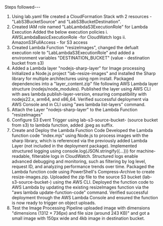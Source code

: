 Steps followed---

1. Using lab.yaml file created a CloudFormation Stack wth 2 resources - "LabS3BucketSource" and "LabS3BucketDestination".
2. Created IAM role named "LabLambdaS3ExecutionRole" for Lambda Execution 
  Added the below execution policies
    i. AWSLambdaBasicExecutionRole -for CloudWatch logs
   ii. AmazonS3FullAccess - for S3 access
3. Created Lambda Function "resizeImages", changed the defualt execution role to "LabLambdaS3ExecutionRole" and added a environment variables "DESTINATION_BUCKET" (value - destination bucket from s3)
4. Added a Lambda layer "nodejs-sharp-layer" for Image processing
  Initialized a Node.js project "lab-resize-images" and installed the Sharp library for multiple architectures using npm install.
  Packaged dependencies into a "layer_content.zip" file following AWS Lambda layer structure (nodejs/node_modules).
  Published the layer using AWS CLI with aws lambda publish-layer-version, ensuring compatibility with nodejs22.x, arm64, and x86_64.
  Verified successful deployment via AWS Console and in CLI using "aws lambda list-layers" command.
5. Attach the Layer "nodejs-sharp-layer" to the Lambda Function "resizeImages"
6. Configure S3 Event Trigger using lab-s3-source-bucket-<unique-id> (source bucket from s3) to lambda function, added .jpeg as suffix.
7. Create and Deploy the Lambda Function Code
  Developed the Lambda function code "index.mjs" using Node.js to process images with the sharp library, which is referenced via the previously added Lambda Layer (not included in the deployment package).
  Implemented structured logging using console.log(JSON.stringify({...})) for machine-readable, filterable logs in CloudWatch.
  Structured logs enable advanced debugging and monitoring, such as filtering by log level, request ID, and analyzing performance trends over time.
  Packaged the Lambda function code using PowerShell's Compress-Archive to create resize-images.zip.
  Uploaded the zip file to the source S3 bucket (lab-s3-source-bucket-<unique-id>) using the AWS CLI.
  Deployed the function code to AWS Lambda by updating the existing resizeImages function via the "aws lambda update-function-code" command.
  Verified successful deployment through the AWS Lambda Console and ensured the function is now ready to trigger on object uploads.
8. Test the Image Processing Pipeline uploaded image with dimensions "dimensions (1312 × 736px) and file size (around 243 KB)" and got a small image with 150px wide and 4kb image in destination bucket.


   
